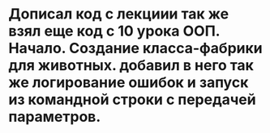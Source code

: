 # Дописал код с лекциии так же взял еще код с 10 урока ООП. Начало. Создание класса-фабрики для животных. добавил в него так же логирование ошибок и запуск из командной строки с передачей параметров.
